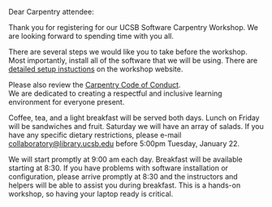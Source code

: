 Dear Carpentry attendee:

Thank you for registering for our UCSB Software Carpentry Workshop.  We are 
looking forward to spending time with you all.

There are several steps we would like you to take before the workshop.  
Most importantly, install all of the software that we will be using.  There are
[detailed setup instuctions](https://ucsbcarpentry.github.io/2019-01-25-UCSBLibrary/index.html#setup) 
on the workshop website.

Please also review the [Carpentry Code of Conduct](https://docs.carpentries.org/topic_folders/policies/code-of-conduct.html).  
We are dedicated to creating a respectful and inclusive learning environment for everyone present.  
  
Coffee, tea, and a light breakfast will be served both days.  Lunch on 
Friday will be sandwiches and fruit.  Saturday we will have an array 
of salads.  If you have any specific dietary restrictions, please e-mail 
[collaboratory@library.ucsb.edu](mailto://collaboratory@library.ucsb.edu) before 5:00pm Tuesday, January 22.

We will start promptly at 9:00 am each day.  Breakfast will be available starting at 8:30.
If you have problems with software installation or configuration, please arrive promptly at
8:30 and the instructors and helpers will be able to assist you during breakfast.  This is
a hands-on workshop, so having your laptop ready is critical.
